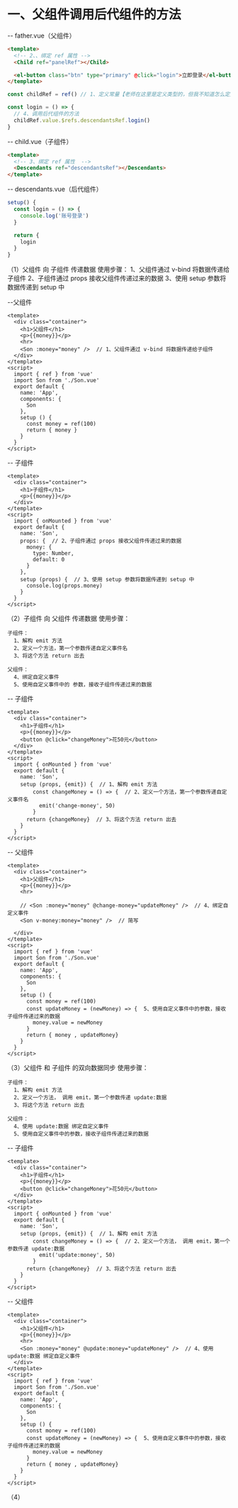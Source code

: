 # 一、父组件调用后代组件的方法
  -- father.vue（父组件）
  ```html
  <template>
    <!-- 2、、绑定 ref 属性 -->
    <Child ref="panelRef"></Child>

    <el-button class="btn" type="primary" @click="login">立即登录</el-button>
  </template>
  ```

  ```js
  const childRef = ref() // 1、定义常量【老师在这里是定义类型的，但我不知道怎么定义就先不写了，也是可以用的】

  const login = () => {
    // 4、调用后代组件的方法
    childRef.value.$refs.descendantsRef.login()
  }
  ```

  -- child.vue（子组件）
  ```html
  <template>
    <!-- 3、绑定 ref 属性  -->
    <Descendants ref="descendantsRef"></Descendants>
  </template>
  ```

  -- descendants.vue（后代组件）
  ```js
  setup() {
    const login = () => {
      console.log('账号登录')
    }

    return {
      login
    }
  }
  ```

（1）父组件 向 子组件 传递数据
  使用步骤：
    1、父组件通过 v-bind 将数据传递给子组件
    2、子组件通过 props 接收父组件传递过来的数据
    3、使用 setup 参数将数据传递到 setup 中

  --父组件

    <template>
      <div class="container">
        <h1>父组件</h1>
        <p>{{money}}</p>
        <hr>
        <Son :money="money" />  // 1、父组件通过 v-bind 将数据传递给子组件
      </div>
    </template>
    <script>
      import { ref } from 'vue'
      import Son from './Son.vue'
      export default {
        name: 'App',
        components: {
          Son
        },
        setup () {
          const money = ref(100)
          return { money }
        }
      }
    </script>


  -- 子组件

    <template>
      <div class="container">
        <h1>子组件</h1>
        <p>{{money}}</p>
      </div>
    </template>
    <script>
      import { onMounted } from 'vue'
      export default {
        name: 'Son',
        props: {  // 2、子组件通过 props 接收父组件传递过来的数据
          money: {
            type: Number,
            default: 0
          }
        },
        setup (props) {  // 3、使用 setup 参数将数据传递到 setup 中
          console.log(props.money)
        }
      }
    </script>

（2）子组件 向 父组件 传递数据
  使用步骤：

    子组件：
      1、解构 emit 方法
      2、定义一个方法，第一个参数传递自定义事件名
      3、将这个方法 return 出去

    父组件：
      4、绑定自定义事件
      5、使用自定义事件中的 参数，接收子组件传递过来的数据

  -- 子组件

    <template>
      <div class="container">
        <h1>子组件</h1>
        <p>{{money}}</p>
        <button @click="changeMoney">花50元</button>
      </div>
    </template>
    <script>
      import { onMounted } from 'vue'
      export default {
        name: 'Son',
        setup (props, {emit}) {  // 1、解构 emit 方法
            const changeMoney = () => {  // 2、定义一个方法，第一个参数传递自定义事件名
              emit('change-money', 50)
            }
          return {changeMoney}  // 3、将这个方法 return 出去
        }
      }
    </script>

  -- 父组件

    <template>
      <div class="container">
        <h1>父组件</h1>
        <p>{{money}}</p>
        <hr>

        // <Son :money="money" @change-money="updateMoney" />  // 4、绑定自定义事件
        <Son v-money:money="money" />  // 简写

      </div>
    </template>
    <script>
      import { ref } from 'vue'
      import Son from './Son.vue'
      export default {
        name: 'App',
        components: {
          Son
        },
        setup () {
          const money = ref(100)
          const updateMoney = (newMoney) => {  5、使用自定义事件中的参数，接收子组件传递过来的数据
            money.value = newMoney
          }
          return { money , updateMoney}
        }
      }
    </script>

（3）父组件 和 子组件 的双向数据同步
  使用步骤：

    子组件：
      1、解构 emit 方法
      2、定义一个方法， 调用 emit，第一个参数传递 update:数据
      3、将这个方法 return 出去

    父组件：
      4、使用 update:数据 绑定自定义事件
      5、使用自定义事件中的参数，接收子组件传递过来的数据

  -- 子组件

    <template>
      <div class="container">
        <h1>子组件</h1>
        <p>{{money}}</p>
        <button @click="changeMoney">花50元</button>
      </div>
    </template>
    <script>
      import { onMounted } from 'vue'
      export default {
        name: 'Son',
        setup (props, {emit}) {  // 1、解构 emit 方法
            const changeMoney = () => {  // 2、定义一个方法， 调用 emit，第一个参数传递 update:数据 
              emit('update:money', 50)
            }
          return {changeMoney}  // 3、将这个方法 return 出去
        }
      }
    </script>

  -- 父组件

    <template>
      <div class="container">
        <h1>父组件</h1>
        <p>{{money}}</p>
        <hr>
        <Son :money="money" @update:money="updateMoney" />  // 4、使用 update:数据 绑定自定义事件
      </div>
    </template>
    <script>
      import { ref } from 'vue'
      import Son from './Son.vue'
      export default {
        name: 'App',
        components: {
          Son
        },
        setup () {
          const money = ref(100)
          const updateMoney = (newMoney) => {  5、使用自定义事件中的参数，接收子组件传递过来的数据
            money.value = newMoney
          }
          return { money , updateMoney}
        }
      }
    </script>

（4）